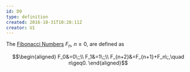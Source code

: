 ```yaml
---
id: D9
type: definition
created: 2016-10-31T10:28:11Z
creator: U1
---
```

The [Fibonacci Numbers](=fibonacci-number) $F_n$, $n\geq0$, are defined as

$$\begin{aligned}
F_0&=0\;;\\
F_1&=1\;;\\
F_{n+2}&=F_{n+1}+F_n\;,\quad n\geq0.
\end{aligned}$$
